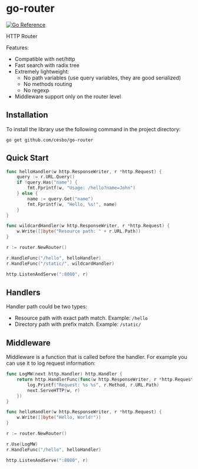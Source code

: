 # go-router

[![Go Reference](https://pkg.go.dev/badge/github.com/cesbo/go-router.svg)](https://pkg.go.dev/github.com/cesbo/go-router)

HTTP Router

Features:

- Compatible with net/http
- Fast search with radix tree
- Extremely lightweight:
    - No path variables (use query variables, they are good serialized)
    - No methods routing
    - No regexp
- Middleware support only on the router level

## Installation

To install the library use the following command in the project directory:

```
go get github.com/cesbo/go-router
```

## Quick Start

```go
func helloHandler(w http.ResponseWriter, r *http.Request) {
    query := r.URL.Query()
    if !query.Has("name") {
        fmt.Fprintf(w, "Usage: /hello?name=John")
    } else {
        name := query.Get("name")
        fmt.Fprintf(w, "Hello, %s!", name)
    }
}

func wildcardHandler(w http.ResponseWriter, r *http.Request) {
    w.Write([]byte("Resource path: " + r.URL.Path))
}

r := router.NewRouter()

r.HandleFunc("/hello", helloHandler)
r.HandleFunc("/static/", wildcardHandler)

http.ListenAndServe(":8080", r)
```

## Handlers

Handler path could be two types:

- Resource path with exact path match. Example: `/hello`
- Directory path with prefix match. Example: `/static/`

## Middleware

Middleware is a function that is called before the handler.
For example you can use it to log request information:

```go
func LogMW(next http.Handler) http.Handler {
    return http.HandlerFunc(func(w http.ResponseWriter, r *http.Request) {
        log.Printf("Request: %s %s", r.Method, r.URL.Path)
        next.ServeHTTP(w, r)
    })
}

func helloHandler(w http.ResponseWriter, r *http.Request) {
    w.Write([]byte("Hello, World!"))
}

r := router.NewRouter()

r.Use(LogMW)
r.HandleFunc("/hello", helloHandler)

http.ListenAndServe(":8080", r)
```
